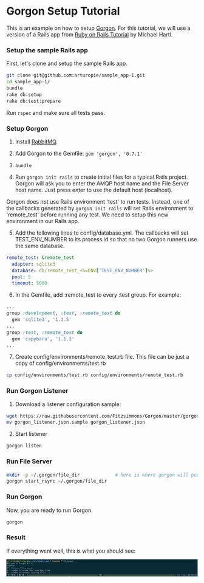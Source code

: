 # Gorgon Setup Tutorial

This is an example on how to setup [Gorgon](https://github.com/Fitzsimmons/Gorgon). For this tutorial, we will use a version of a Rails app from [Ruby on Rails Tutorial](https://www.railstutorial.org/) by Michael Hartl.

### Setup the sample Rails app

First, let's clone and setup the sample Rails app.

```bash
git clone git@github.com:arturopie/sample_app-1.git
cd sample_app-1/
bundle
rake db:setup
rake db:test:prepare
```

Run `rspec` and make sure all tests pass.


### Setup Gorgon

1. Install [RabbitMQ](https://www.rabbitmq.com/download.html).

2. Add Gorgon to the Gemfile: `gem 'gorgon', '0.7.1'`

3. `bundle`

4. Run `gorgon init rails` to create initial files for a typical Rails project. Gorgon will ask you to enter the AMQP host name and the File Server host name. Just press enter to use the default host (localhost). 

  Gorgon does not use Rails environment 'test' to run tests. Instead, one of the callbacks generated by `gorgon init rails` will set Rails environment to 'remote_test' before running any test. We need to setup this new environment in our Rails app.

5. Add the following lines to config/database.yml. The callbacks will set TEST_ENV_NUMBER to its process id so that no two Gorgon runners use the same database.

  ```yml
  remote_test: &remote_test
    adapter: sqlite3
    database: db/remote_test_<%=ENV['TEST_ENV_NUMBER']%>
    pool: 5
    timeout: 5000
  ```

6. In the Gemfile, add :remote_test to every :test group. For example:

  ```ruby
  ...
  group :development, :test, :remote_test do
    gem 'sqlite3', '1.3.5'
  ...
  group :test, :remote_test do
    gem 'capybara', '1.1.2'
  ...
  ```


7. Create config/environments/remote_test.rb file. This file can be just a copy of config/environments/test.rb

  ```bash
  cp config/environments/test.rb config/environments/remote_test.rb
  ```

### Run Gorgon Listener

1. Download a listener configuration sample:

  ```bash
  wget https://raw.githubusercontent.com/Fitzsimmons/Gorgon/master/gorgon_listener.json.sample
  mv gorgon_listener.json.sample gorgon_listener.json
  ```

2. Start listener

  ```bash
  gorgon listen
  ```

### Run File Server

  ```bash
  mkdir -p ~/.gorgon/file_dir             # here is where gorgon will push files under test
  gorgon start_rsync ~/.gorgon/file_dir
  ```

### Run Gorgon

Now, you are ready to run Gorgon. 

  ```bash
  gorgon
  ```

### Result

If everything went well, this is what you should see:

![image](/gorgon-done-screenshot.png)

 
